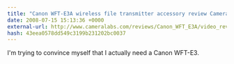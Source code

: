 ```yaml
---
title: "Canon WFT-E3A wireless file transmitter accessory review Cameralabs video"
date: 2008-07-15 15:13:36 +0000
external-url: http://www.cameralabs.com/reviews/Canon_WFT_E3A/video_review.shtml
hash: 43eea0578dd549c3199b231202bc0037
---
```


I'm trying to convince myself that I actually need a Canon WFT-E3. 
